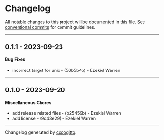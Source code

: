 # Changelog
All notable changes to this project will be documented in this file. See [conventional commits](https://www.conventionalcommits.org/) for commit guidelines.

- - -
## 0.1.1 - 2023-09-23
#### Bug Fixes
- incorrect target for unix - (56b5b4b) - Ezekiel Warren

- - -

## 0.1.0 - 2023-09-20
#### Miscellaneous Chores
- add release related files - (b25459b) - Ezekiel Warren
- add license - (9c43e29) - Ezekiel Warren

- - -

Changelog generated by [cocogitto](https://github.com/cocogitto/cocogitto).